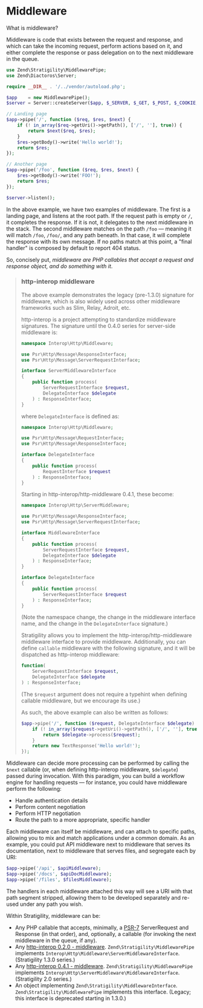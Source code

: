 # Middleware

What is middleware?

Middleware is code that exists between the request and response, and which can
take the incoming request, perform actions based on it, and either complete the
response or pass delegation on to the next middleware in the queue.

```php
use Zend\Stratigility\MiddlewarePipe;
use Zend\Diactoros\Server;

require __DIR__ . '/../vendor/autoload.php';

$app    = new MiddlewarePipe();
$server = Server::createServer($app, $_SERVER, $_GET, $_POST, $_COOKIE, $_FILES);

// Landing page
$app->pipe('/', function ($req, $res, $next) {
    if (! in_array($req->getUri()->getPath(), ['/', ''], true)) {
        return $next($req, $res);
    }
    $res->getBody()->write('Hello world!');
    return $res;
});

// Another page
$app->pipe('/foo', function ($req, $res, $next) {
    $res->getBody()->write('FOO!');
    return $res;
});

$server->listen();
```

In the above example, we have two examples of middleware. The first is a
landing page, and listens at the root path. If the request path is empty or
`/`, it completes the response. If it is not, it delegates to the next
middleware in the stack. The second middleware matches on the path `/foo`
&mdash; meaning it will match `/foo`, `/foo/`, and any path beneath. In that
case, it will complete the response with its own message. If no paths match at
this point, a "final handler" is composed by default to report 404 status.

So, concisely put, _middleware are PHP callables that accept a request and
response object, and do something with it_.

> ### http-interop middleware
>
> The above example demonstrates the legacy (pre-1.3.0) signature for
> middleware, which is also widely used across other middleware frameworks
> such as Slim, Relay, Adroit, etc.
>
> http-interop is a project attempting to standardize middleware signatures.
> The signature until the 0.4.0 series for server-side middleware is:
>
> ```php
> namespace Interop\Http\Middleware;
>
> use Psr\Http\Message\ResponseInterface;
> use Psr\Http\Message\ServerRequestInterface;
>
> interface ServerMiddlewareInterface
> {
>     public function process(
>         ServerRequestInterface $request,
>         DelegateInterface $delegate
>     ) : ResponseInterface;
> }
> ```
>
> where `DelegateInterface` is defined as:
>
> ```php
> namespace Interop\Http\Middleware;
>
> use Psr\Http\Message\RequestInterface;
> use Psr\Http\Message\ResponseInterface;
>
> interface DelegateInterface
> {
>     public function process(
>         RequestInterface $request
>     ) : ResponseInterface;
> }
> ```
>
> Starting in http-interop/http-middleware 0.4.1, these become:
>
> ```php
> namespace Interop\Http\ServerMiddleware;
>
> use Psr\Http\Message\ResponseInterface;
> use Psr\Http\Message\ServerRequestInterface;
>
> interface MiddlewareInterface
> {
>     public function process(
>         ServerRequestInterface $request,
>         DelegateInterface $delegate
>     ) : ResponseInterface;
> }
>
> interface DelegateInterface
> {
>     public function process(
>         ServerRequestInterface $request
>     ) : ResponseInterface;
> }
> ```
>
> (Note the namespace change, the change in the middleware interface name, and
> the change in the `DelegateInterface` signature.)
>
> Stratigility allows you to implement the http-interop/http-middleware
> middleware interface to provide middleware.  Additionally, you can define
> `callable` middleware with the following signature, and it will be dispatched
> as http-interop middleware:
>
> ```php
> function(
>     ServerRequestInterface $request,
>     DelegateInterface $delegate
> ) : ResponseInterface;
> ```
>
> (The `$request` argument does not require a typehint when defining callable
> middleware, but we encourage its use.)
>
> As such, the above example can also be written as follows:
>
> ```php
> $app->pipe('/', function ($request, DelegateInterface $delegate) {
>     if (! in_array($request->getUri()->getPath(), ['/', ''], true)) {
>         return $delegate->process($request);
>     }
>     return new TextResponse('Hello world!');
> });
> ```

Middleware can decide more processing can be performed by calling the `$next`
callable (or, when defining http-interop middleware, `$delegate`) passed during
invocation. With this paradigm, you can build a workflow engine for handling
requests &mdash; for instance, you could have middleware perform the following:

- Handle authentication details
- Perform content negotiation
- Perform HTTP negotiation
- Route the path to a more appropriate, specific handler

Each middleware can itself be middleware, and can attach to specific paths,
allowing you to mix and match applications under a common domain. As an
example, you could put API middleware next to middleware that serves its
documentation, next to middleware that serves files, and segregate each by URI:

```php
$app->pipe('/api', $apiMiddleware);
$app->pipe('/docs', $apiDocMiddleware);
$app->pipe('/files', $filesMiddleware);
```

The handlers in each middleware attached this way will see a URI with that path
segment stripped, allowing them to be developed separately and re-used under
any path you wish.

Within Stratigility, middleware can be:

- Any PHP callable that accepts, minimally, a
  [PSR-7](https://github.com/php-fig/fig-standards/blob/master/accepted/PSR-7-http-message.md)
  ServerRequest and Response (in that order), and, optionally, a callable (for
  invoking the next middleware in the queue, if any).
- Any [http-interop 0.2.0 - middleware](https://github.com/http-interop/http-middleware/tree/0.2.0).
  `Zend\Stratigility\MiddlewarePipe` implements
  `Interop\Http\Middleware\ServerMiddlewareInterface`. (Stratigility 1.3.0 series.)
- Any [http-interop 0.4.1 - middleware](https://github.com/http-interop/http-middleware/tree/0.4.1).
  `Zend\Stratigility\MiddlewarePipe` implements
  `Interop\Http\ServerMiddleware\MiddlewareInterface`. (Stratigility 2.0 series.)
- An object implementing `Zend\Stratigility\MiddlewareInterface`.
  `Zend\Stratigility\MiddlewarePipe` implements this interface.
  (Legacy; this interface is deprecated starting in 1.3.0.)
